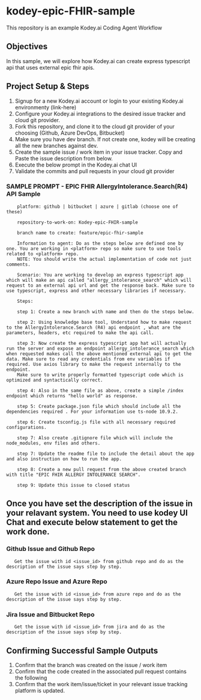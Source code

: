# kodey-epic-FHIR-sample

This repository is an example Kodey.ai Coding Agent Workflow

## Objectives

In this sample, we will explore how Kodey.ai can create express typescript api that uses external epic fhir apis.

## Project Setup & Steps 

1. Signup for a new Kodey.ai account or login to your existing Kodey.ai environmenty (link-here)
2. Configure your Kodey.ai integrations to the desired issue tracker and cloud git provider.
3. Fork this repository, and clone it to the cloud git provider of your choosing (Github, Azure DevOps, Bitbucket)
4. Make sure you have dev branch. If not create one, kodey will be creating all the new branches against dev.
5. Create the sample issue / work item in your issue tracker. Copy and Paste the issue description from below.
6. Execute the below prompt in the Kodey.ai chat UI
7. Validate the commits and pull requests in your cloud git provider

### SAMPLE PROMPT - EPIC FHIR AllergyIntolerance.Search(R4) API Sample
```
    platform: github | bitbucket | azure | gitlab (choose one of these)
    
    repository-to-work-on: Kodey-epic-FHIR-sample
    
    branch name to create: feature/epic-fhir-sample

    Information to agent: Do as the steps below are defined one by one. You are working in <platform> repo so make sure to use tools related to <platform> repo. 
    NOTE: You should write the actual implementation of code not just comments.

    Scenario: You are working to develop an express typescript app which will make an api called "allergy_intolerance_search" which will request to an external api url and get the response back. Make sure to use typescript, express and other necessary libraries if necessary.
    
    Steps:

    step 1: Create a new branch with name and then do the steps below.

    step 2: Using knowledge base tool, Understand how to make request to the AllergyIntolerance.Search (R4) api endpoint , what are the parameters, headers, etc required to make the api call.

    step 3: Now create the express typescript app hat will actually run the server and expose an endpoint allergy_intolerance_search which when requested makes call the above mentioned external api to get the data. Make sure to read any credentials from env variables if required. Use axios library to make the request internally to the endpoint.
    Make sure to write properly formatted typescript code which is optimized and syntactically correct.

    step 4: Also in the same file as above, create a simple /index endpoint which returns "hello world" as response.

    step 5: Create package.json file which should include all the dependencies required . For your information use ts-node 10.9.2.

    step 6: Create tsconfig.js file with all necessary required configurations.

    step 7: Also create .gitignore file which will include the node_modules, env files and others.

    step 7: Update the readme file to include the detail about the app and also instruction on how to run the app.

    step 8: Create a new pull request from the above created branch with title "EPIC FHIR ALLERGY INTOLERANCE SEARCH".

    step 9: Update this issue to closed status
```

## Once you have set the description of the issue in your relavant system. You need to use kodey UI Chat and execute below statement to get the work done. 

### Github Issue and Github Repo
```
   Get the issue with id <issue_id> from github repo and do as the description of the issue says step by step.
```

### Azure Repo Issue and Azure Repo
```
   Get the issue with id <issue_id> from azure repo and do as the description of the issue says step by step.
```

### Jira Issue and Bitbucket Repo
```
   Get the issue with id <issue_id> from jira and do as the description of the issue says step by step.
```

## Confirming Successful Sample Outputs

1. Confirm that the branch was created on the issue / work item
2. Confirm that the code created in the associated pull request contains the following
3. Confirm that the work item/issue/ticket in your relevant issue tracking platform is updated.
